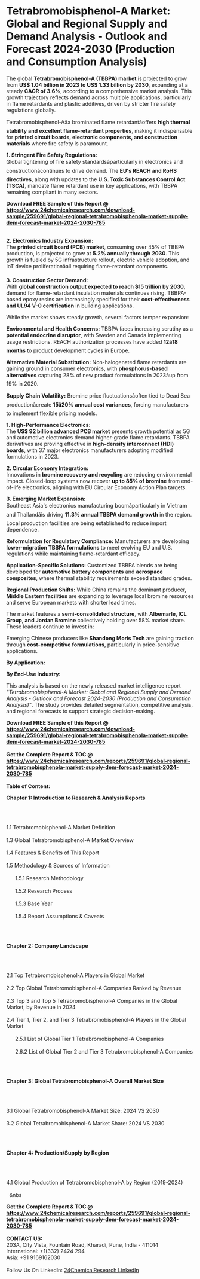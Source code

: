 <h1>Tetrabromobisphenol-A Market: Global and Regional Supply and Demand Analysis - Outlook and Forecast 2024-2030 (Production and Consumption Analysis)</h1><p>The global <strong>Tetrabromobisphenol-A (TBBPA) market</strong> is projected to grow from <strong>US$ 1.04 billion in 2023 to US$ 1.33 billion by 2030</strong>, expanding at a steady <strong>CAGR of 3.6%</strong>, according to a comprehensive market analysis. This growth trajectory reflects demand across multiple applications, particularly in flame retardants and plastic additives, driven by stricter fire safety regulations globally.</p><p>Tetrabromobisphenol-Aâa brominated flame retardantâoffers <strong>high thermal stability and excellent flame-retardant properties</strong>, making it indispensable for <strong>printed circuit boards, electronic components, and construction materials</strong> where fire safety is paramount.</p><p><strong>1. Stringent Fire Safety Regulations:</strong><br>
Global tightening of fire safety standardsâparticularly in electronics and constructionâcontinues to drive demand. The <strong>EU's REACH and RoHS directives</strong>, along with updates to the <strong>U.S. Toxic Substances Control Act (TSCA)</strong>, mandate flame retardant use in key applications, with TBBPA remaining compliant in many sectors.</p><div><b>Download FREE Sample of this Report @ 
            <a href="https://www.24chemicalresearch.com/download-sample/259691/global-regional-tetrabromobisphenola-market-supply-dem-forecast-market-2024-2030-785">
            https://www.24chemicalresearch.com/download-sample/259691/global-regional-tetrabromobisphenola-market-supply-dem-forecast-market-2024-2030-785</a></b></div><br><p><strong>2. Electronics Industry Expansion:</strong><br>
The <strong>printed circuit board (PCB) market</strong>, consuming over 45% of TBBPA production, is projected to grow at <strong>5.2% annually through 2030</strong>. This growth is fueled by 5G infrastructure rollout, electric vehicle adoption, and IoT device proliferationâall requiring flame-retardant components.</p><p><strong>3. Construction Sector Demand:</strong><br>
With <strong>global construction output expected to reach $15 trillion by 2030</strong>, demand for flame-retardant insulation materials continues rising. TBBPA-based epoxy resins are increasingly specified for their <strong>cost-effectiveness and UL94 V-0 certification</strong> in building applications.</p><p>While the market shows steady growth, several factors temper expansion:</p><p><strong>Environmental and Health Concerns:</strong> TBBPA faces increasing scrutiny as a <strong>potential endocrine disruptor</strong>, with Sweden and Canada implementing usage restrictions. REACH authorization processes have added <strong>12â18 months</strong> to product development cycles in Europe.</p><p><strong>Alternative Material Substitution:</strong> Non-halogenated flame retardants are gaining ground in consumer electronics, with <strong>phosphorus-based alternatives</strong> capturing 28% of new product formulations in 2023âup from 19% in 2020.</p><p><strong>Supply Chain Volatility:</strong> Bromine price fluctuationsâoften tied to Dead Sea productionâcreate <strong>15â20% annual cost variances</strong>, forcing manufacturers to implement flexible pricing models.</p><p><strong>1. High-Performance Electronics:</strong><br>
The <strong>US$ 92 billion advanced PCB market</strong> presents growth potential as 5G and automotive electronics demand higher-grade flame retardants. TBBPA derivatives are proving effective in <strong>high-density interconnect (HDI) boards</strong>, with 37 major electronics manufacturers adopting modified formulations in 2023.</p><p><strong>2. Circular Economy Integration:</strong><br>
Innovations in <strong>bromine recovery and recycling</strong> are reducing environmental impact. Closed-loop systems now recover <strong>up to 85% of bromine</strong> from end-of-life electronics, aligning with EU Circular Economy Action Plan targets.</p><p><strong>3. Emerging Market Expansion:</strong><br>
Southeast Asia's electronics manufacturing boomâparticularly in Vietnam and Thailandâis driving <strong>11.3% annual TBBPA demand growth</strong> in the region. Local production facilities are being established to reduce import dependence.</p><p><strong>Reformulation for Regulatory Compliance:</strong> Manufacturers are developing <strong>lower-migration TBBPA formulations</strong> to meet evolving EU and U.S. regulations while maintaining flame-retardant efficacy.</p><p><strong>Application-Specific Solutions:</strong> Customized TBBPA blends are being developed for <strong>automotive battery components</strong> and <strong>aerospace composites</strong>, where thermal stability requirements exceed standard grades.</p><p><strong>Regional Production Shifts:</strong> While China remains the dominant producer, <strong>Middle Eastern facilities</strong> are expanding to leverage local bromine resources and serve European markets with shorter lead times.</p><p>The market features a <strong>semi-consolidated structure</strong>, with <strong>Albemarle, ICL Group, and Jordan Bromine</strong> collectively holding over 58% market share. These leaders continue to invest in:</p><p>Emerging Chinese producers like <strong>Shandong Moris Tech</strong> are gaining traction through <strong>cost-competitive formulations</strong>, particularly in price-sensitive applications.</p><p><strong>By Application:</strong></p><p><strong>By End-Use Industry:</strong></p><p>This analysis is based on the newly released market intelligence report <em>"Tetrabromobisphenol-A Market: Global and Regional Supply and Demand Analysis - Outlook and Forecast 2024-2030 (Production and Consumption Analysis)"</em>. The study provides detailed segmentation, competitive analysis, and regional forecasts to support strategic decision-making.</p><div><b>Download FREE Sample of this Report @ 
            <a href="https://www.24chemicalresearch.com/download-sample/259691/global-regional-tetrabromobisphenola-market-supply-dem-forecast-market-2024-2030-785">
            https://www.24chemicalresearch.com/download-sample/259691/global-regional-tetrabromobisphenola-market-supply-dem-forecast-market-2024-2030-785</a></b></div><br><div><b>Get the Complete Report & TOC @ 
            <a href="https://www.24chemicalresearch.com/reports/259691/global-regional-tetrabromobisphenola-market-supply-dem-forecast-market-2024-2030-785">
            https://www.24chemicalresearch.com/reports/259691/global-regional-tetrabromobisphenola-market-supply-dem-forecast-market-2024-2030-785</a></b></div><br>
            <b>Table of Content:</b><p><p><strong>Chapter 1: Introduction to Research &amp; Analysis Reports</strong></p><br />
<br />
<p>1.1 Tetrabromobisphenol-A Market Definition<br /><br />
1.3 Global Tetrabromobisphenol-A Market Overview<br /><br />
1.4 Features &amp; Benefits of This Report<br /><br />
1.5 Methodology &amp; Sources of Information<br /><br />
&nbsp;&nbsp;&nbsp;&nbsp;&nbsp; 1.5.1 Research Methodology<br /><br />
&nbsp;&nbsp;&nbsp;&nbsp;&nbsp; 1.5.2 Research Process<br /><br />
&nbsp;&nbsp;&nbsp;&nbsp;&nbsp; 1.5.3 Base Year<br /><br />
&nbsp;&nbsp;&nbsp;&nbsp;&nbsp; 1.5.4 Report Assumptions &amp; Caveats</p><br />
<br />
<p><strong>Chapter 2: Company Landscape</strong></p><br />
<br />
<p>2.1 Top Tetrabromobisphenol-A Players in Global Market<br /><br />
2.2 Top Global Tetrabromobisphenol-A Companies Ranked by Revenue<br /><br />
2.3 Top 3 and Top 5 Tetrabromobisphenol-A Companies in the Global Market, by Revenue in 2024<br /><br />
2.4 Tier 1, Tier 2, and Tier 3 Tetrabromobisphenol-A Players in the Global Market<br /><br />
&nbsp;&nbsp;&nbsp;&nbsp;&nbsp; 2.5.1 List of Global Tier 1 Tetrabromobisphenol-A Companies<br /><br />
&nbsp;&nbsp;&nbsp;&nbsp;&nbsp; 2.6.2 List of Global Tier 2 and Tier 3 Tetrabromobisphenol-A Companies</p><br />
<br />
<p><strong>Chapter 3: Global Tetrabromobisphenol-A Overall Market Size</strong></p><br />
<br />
<p>3.1 Global Tetrabromobisphenol-A Market Size: 2024 VS 2030<br /><br />
3.2 Global Tetrabromobisphenol-A Market Share: 2024 VS 2030</p><br />
<br />
<p><strong>Chapter 4: Production/Supply by Region</strong></p><br />
<br />
<p>4.1 Global Production of Tetrabromobisphenol-A by Region (2019-2024)<br /><br />
&nbsp;&nbsp;&nbs</p><div><b>Get the Complete Report & TOC @ 
            <a href="https://www.24chemicalresearch.com/reports/259691/global-regional-tetrabromobisphenola-market-supply-dem-forecast-market-2024-2030-785">
            https://www.24chemicalresearch.com/reports/259691/global-regional-tetrabromobisphenola-market-supply-dem-forecast-market-2024-2030-785</a></b></div><br><b>CONTACT US:</b><br>
            203A, City Vista, Fountain Road, Kharadi, Pune, India - 411014<br>
            International: +1(332) 2424 294<br>
            Asia: +91 9169162030 <br><br>
            Follow Us On LinkedIn: <a href="https://www.linkedin.com/company/24chemicalresearch/">24ChemicalResearch LinkedIn</a>